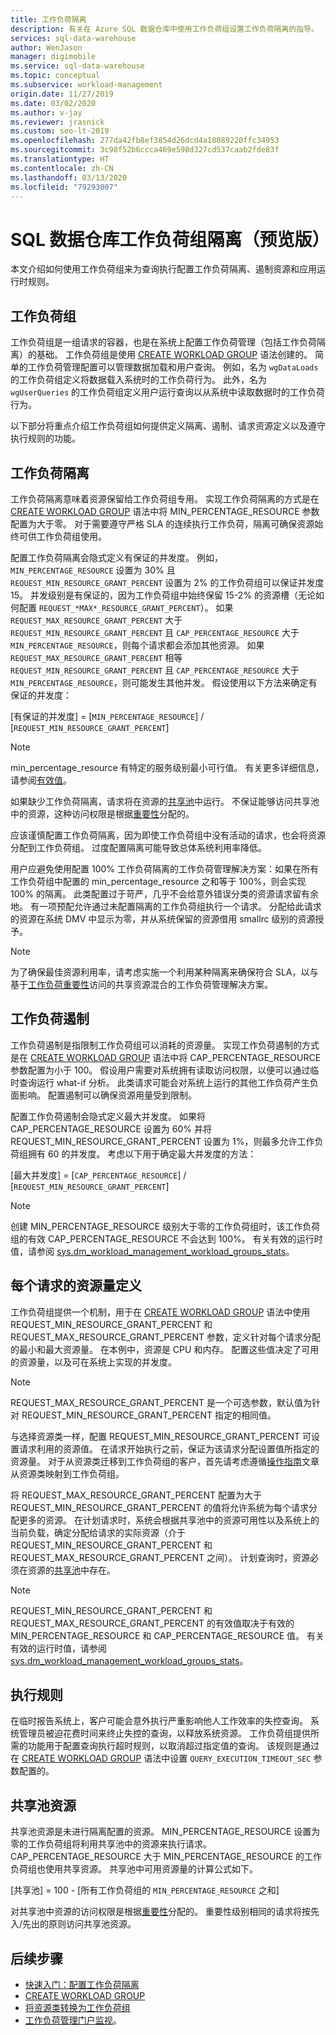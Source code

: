```yaml
---
title: 工作负荷隔离
description: 有关在 Azure SQL 数据仓库中使用工作负荷组设置工作负荷隔离的指导。
services: sql-data-warehouse
author: WenJason
manager: digimobile
ms.service: sql-data-warehouse
ms.topic: conceptual
ms.subservice: workload-management
origin.date: 11/27/2019
ms.date: 03/02/2020
ms.author: v-jay
ms.reviewer: jrasnick
ms.custom: seo-lt-2019
ms.openlocfilehash: 277da42fb8ef3854d26dcd4a18089220ffc34953
ms.sourcegitcommit: 3c98f52b6ccca469e598d327cd537caab2fde83f
ms.translationtype: HT
ms.contentlocale: zh-CN
ms.lasthandoff: 03/13/2020
ms.locfileid: "79293007"
---
```

# <a name="sql-data-warehouse-workload-group-isolation-preview"></a>SQL 数据仓库工作负荷组隔离（预览版）

本文介绍如何使用工作负荷组来为查询执行配置工作负荷隔离、遏制资源和应用运行时规则。

## <a name="workload-groups"></a>工作负荷组

工作负荷组是一组请求的容器，也是在系统上配置工作负荷管理（包括工作负荷隔离）的基础。  工作负荷组是使用 [CREATE WORKLOAD GROUP](https://docs.microsoft.com/sql/t-sql/statements/create-workload-group-transact-sql?view=azure-sqldw-latest) 语法创建的。  简单的工作负荷管理配置可以管理数据加载和用户查询。  例如，名为 `wgDataLoads` 的工作负荷组定义将数据载入系统时的工作负荷行为。 此外，名为 `wgUserQueries` 的工作负荷组定义用户运行查询以从系统中读取数据时的工作负荷行为。

以下部分将重点介绍工作负荷组如何提供定义隔离、遏制、请求资源定义以及遵守执行规则的功能。

## <a name="workload-isolation"></a>工作负荷隔离

工作负荷隔离意味着资源保留给工作负荷组专用。  实现工作负荷隔离的方式是在 [CREATE WORKLOAD GROUP](https://docs.microsoft.com/sql/t-sql/statements/create-workload-group-transact-sql?view=azure-sqldw-latest) 语法中将 MIN_PERCENTAGE_RESOURCE 参数配置为大于零。  对于需要遵守严格 SLA 的连续执行工作负荷，隔离可确保资源始终可供工作负荷组使用。 

配置工作负荷隔离会隐式定义有保证的并发度。 例如，`MIN_PERCENTAGE_RESOURCE` 设置为 30% 且 `REQUEST_MIN_RESOURCE_GRANT_PERCENT` 设置为 2% 的工作负荷组可以保证并发度 15。  并发级别是有保证的，因为工作负荷组中始终保留 15-2% 的资源槽（无论如何配置 `REQUEST_*MAX*_RESOURCE_GRANT_PERCENT`）。  如果 `REQUEST_MAX_RESOURCE_GRANT_PERCENT` 大于 `REQUEST_MIN_RESOURCE_GRANT_PERCENT` 且 `CAP_PERCENTAGE_RESOURCE` 大于 `MIN_PERCENTAGE_RESOURCE`，则每个请求都会添加其他资源。  如果 `REQUEST_MAX_RESOURCE_GRANT_PERCENT` 相等 `REQUEST_MIN_RESOURCE_GRANT_PERCENT` 且 `CAP_PERCENTAGE_RESOURCE` 大于 `MIN_PERCENTAGE_RESOURCE`，则可能发生其他并发。  假设使用以下方法来确定有保证的并发度：

[有保证的并发度] = [`MIN_PERCENTAGE_RESOURCE`] / [`REQUEST_MIN_RESOURCE_GRANT_PERCENT`]

> [!NOTE] 
> min_percentage_resource 有特定的服务级别最小可行值。  有关更多详细信息，请参阅[有效值](https://docs.microsoft.com/sql/t-sql/statements/create-workload-group-transact-sql?view=azure-sqldw-latest#effective-values)。

如果缺少工作负荷隔离，请求将在资源的[共享池](#shared-pool-resources)中运行。  不保证能够访问共享池中的资源，这种访问权限是根据[重要性](sql-data-warehouse-workload-importance.md)分配的。

应该谨慎配置工作负荷隔离，因为即使工作负荷组中没有活动的请求，也会将资源分配到工作负荷组。 过度配置隔离可能导致总体系统利用率降低。

用户应避免使用配置 100% 工作负荷隔离的工作负荷管理解决方案：如果在所有工作负荷组中配置的 min_percentage_resource 之和等于 100%，则会实现 100% 的隔离。  此类配置过于苛严，几乎不会给意外错误分类的资源请求留有余地。 有一项预配允许通过未配置隔离的工作负荷组执行一个请求。 分配给此请求的资源在系统 DMV 中显示为零，并从系统保留的资源借用 smallrc 级别的资源授予。

> [!NOTE] 
> 为了确保最佳资源利用率，请考虑实施一个利用某种隔离来确保符合 SLA，以与基于[工作负荷重要性](sql-data-warehouse-workload-importance.md)访问的共享资源混合的工作负荷管理解决方案。

## <a name="workload-containment"></a>工作负荷遏制

工作负荷遏制是指限制工作负荷组可以消耗的资源量。  实现工作负荷遏制的方式是在 [CREATE WORKLOAD GROUP](https://docs.microsoft.com/sql/t-sql/statements/create-workload-group-transact-sql?view=azure-sqldw-latest) 语法中将 CAP_PERCENTAGE_RESOURCE 参数配置为小于 100。  假设用户需要对系统拥有读取访问权限，以便可以通过临时查询运行 what-if 分析。  此类请求可能会对系统上运行的其他工作负荷产生负面影响。  配置遏制可以确保资源用量受到限制。

配置工作负荷遏制会隐式定义最大并发度。  如果将 CAP_PERCENTAGE_RESOURCE 设置为 60% 并将 REQUEST_MIN_RESOURCE_GRANT_PERCENT 设置为 1%，则最多允许工作负荷组拥有 60 的并发度。  考虑以下用于确定最大并发度的方法：

[最大并发度] = [`CAP_PERCENTAGE_RESOURCE`] / [`REQUEST_MIN_RESOURCE_GRANT_PERCENT`]

> [!NOTE] 
> 创建 MIN_PERCENTAGE_RESOURCE 级别大于零的工作负荷组时，该工作负荷组的有效 CAP_PERCENTAGE_RESOURCE 不会达到 100%。  有关有效的运行时值，请参阅 [sys.dm_workload_management_workload_groups_stats](https://docs.microsoft.com/sql/relational-databases/system-dynamic-management-views/sys-dm-workload-management-workload-group-stats-transact-sql?view=azure-sqldw-latest)。

## <a name="resources-per-request-definition"></a>每个请求的资源量定义

工作负荷组提供一个机制，用于在 [CREATE WORKLOAD GROUP](https://docs.microsoft.com/sql/t-sql/statements/create-workload-group-transact-sql?view=azure-sqldw-latest) 语法中使用 REQUEST_MIN_RESOURCE_GRANT_PERCENT 和 REQUEST_MAX_RESOURCE_GRANT_PERCENT 参数，定义针对每个请求分配的最小和最大资源量。  在本例中，资源是 CPU 和内存。  配置这些值决定了可用的资源量，以及可在系统上实现的并发度。

> [!NOTE] 
> REQUEST_MAX_RESOURCE_GRANT_PERCENT 是一个可选参数，默认值为针对 REQUEST_MIN_RESOURCE_GRANT_PERCENT 指定的相同值。

与选择资源类一样，配置 REQUEST_MIN_RESOURCE_GRANT_PERCENT 可设置请求利用的资源值。  在请求开始执行之前，保证为该请求分配设置值所指定的资源量。  对于从资源类迁移到工作负荷组的客户，首先请考虑遵循[操作指南](sql-data-warehouse-how-to-convert-resource-classes-workload-groups.md)文章从资源类映射到工作负荷组。

将 REQUEST_MAX_RESOURCE_GRANT_PERCENT 配置为大于 REQUEST_MIN_RESOURCE_GRANT_PERCENT 的值将允许系统为每个请求分配更多的资源。  在计划请求时，系统会根据共享池中的资源可用性以及系统上的当前负载，确定分配给请求的实际资源（介于 REQUEST_MIN_RESOURCE_GRANT_PERCENT 和 REQUEST_MAX_RESOURCE_GRANT_PERCENT 之间）。  计划查询时，资源必须在资源的[共享池](#shared-pool-resources)中存在。  

> [!NOTE] 
> REQUEST_MIN_RESOURCE_GRANT_PERCENT 和 REQUEST_MAX_RESOURCE_GRANT_PERCENT 的有效值取决于有效的 MIN_PERCENTAGE_RESOURCE 和 CAP_PERCENTAGE_RESOURCE 值。  有关有效的运行时值，请参阅 [sys.dm_workload_management_workload_groups_stats](https://docs.microsoft.com/sql/relational-databases/system-dynamic-management-views/sys-dm-workload-management-workload-group-stats-transact-sql?view=azure-sqldw-latest)。

## <a name="execution-rules"></a>执行规则

在临时报告系统上，客户可能会意外执行严重影响他人工作效率的失控查询。  系统管理员被迫花费时间来终止失控的查询，以释放系统资源。  工作负荷组提供所需的功能用于配置查询执行超时规则，以取消超过指定值的查询。  该规则是通过在 [CREATE WORKLOAD GROUP](https://docs.microsoft.com/sql/t-sql/statements/create-workload-group-transact-sql?view=azure-sqldw-latest) 语法中设置 `QUERY_EXECUTION_TIMEOUT_SEC` 参数配置的。

## <a name="shared-pool-resources"></a>共享池资源

共享池资源是未进行隔离配置的资源。  MIN_PERCENTAGE_RESOURCE 设置为零的工作负荷组将利用共享池中的资源来执行请求。  CAP_PERCENTAGE_RESOURCE 大于 MIN_PERCENTAGE_RESOURCE 的工作负荷组也使用共享资源。  共享池中可用资源量的计算公式如下。

[共享池] = 100 - [所有工作负荷组的 `MIN_PERCENTAGE_RESOURCE` 之和]

对共享池中资源的访问权限是根据[重要性](sql-data-warehouse-workload-importance.md)分配的。  重要性级别相同的请求将按先入/先出的原则访问共享池资源。

## <a name="next-steps"></a>后续步骤

- [快速入门：配置工作负荷隔离](quickstart-configure-workload-isolation-tsql.md)
- [CREATE WORKLOAD GROUP](https://docs.microsoft.com/sql/t-sql/statements/create-workload-group-transact-sql?view=azure-sqldw-latest)
- [将资源类转换为工作负荷组](sql-data-warehouse-how-to-convert-resource-classes-workload-groups.md)
- [工作负荷管理门户监视](sql-data-warehouse-workload-management-portal-monitor.md)。  
